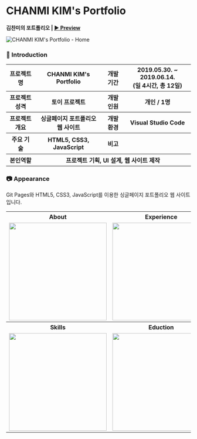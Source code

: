 # CHANMI KIM's Portfolio

**김찬미의 포트폴리오 | [▶ Preview](https://chanmi-kim.github.io/portfolio)** 

![CHANMI KIM's Portfolio - Home](https://lh3.googleusercontent.com/kvoOydl_UkyEAeXkNesLYTZmuJTUd9ukVgNQTYKUXXsabIKSMOB1_dAj5mNfyBWuIvLd9jqq-Dx4QXJ7tjxQBhwyJk3sVx_TSmEroOfjyshZMo7QlqO1m0OmcFW84P_VmwnbcV4F0Xto7yIA7ZybRufPb507OAbx_awDsuqhbKAcm1zcumA8MaLfB3ZtFpxCX_1n81F0zskI-eFxszPk7XjyN3HeTto5p176x7IPc3-E5mgiz99qWdEaUTWYynhmBFduq_dpv-eAPZy1Fqe2qkGTymCb9Q1dhHsAeesGQ5JeAJ6dNhpurEv7JUVWqZ7-xzB3aJHfQ4sO3XFSH0SkT7BN-wG5vqVsNj4ruzrUL2L63OxWsX1qdzESIyhGOuqqyzw7O5IeSrkqf7WXgBMKkSpLe0qDUgiOCuB9dagM2lKosVtelw7vKdwIXpVTvxVs6pfPttM1uTag8yY-LSsspZ3Vnqjd_FcjOXzQ0sD9rH7kkAoZYcDeLS_vEo8JBwjZR2XFCF8HVLmo6Sxun3PTxsX7bpIMviVjNmZh1a7JBQAtsdcP3PCE2nbynpi_vKPS7MtAui4-wpLm8cl2m8KeCwZ_UhvhfCR9RMtsMyKjU8jxMXiY-rfWAiNYm-gC5pgNAASMkUzmJOtphXfxd7q-KafLsSXNVBybGC5-VJEUDmTtA6M2X50IfdY_ZXotVA=w1883-h969-no "Preview")

### 👋 Introduction

<table>
    <tr>
        <th>프로젝트명</th>
        <th>CHANMI KIM's Portfolio</th>
        <th>개발 기간</th>
        <th>2019.05.30. ~ 2019.06.14. <br>(일 4시간, 총 12일)</th>
    </tr>
    <tr>
        <th>프로젝트 성격</th>
        <th>토이 프로젝트</th>
        <th>개발 인원</th>
        <th>개인 / 1명</th>
    </tr>
      <tr>
        <th>프로젝트 개요</th>
        <th>싱글페이지 포트폴리오 웹 사이트</th>
        <th>개발 환경</th>
        <th>Visual Studio Code</th>
    </tr>
        <tr>
        <th>주요 기술</th>
        <th>HTML5, CSS3, JavaScript</th>
        <th>비고</th>
        <th> </th>
    </tr>
    <tr>
        <th>본인역할</th>
        <th colspan="3">프로젝트 기획, UI 설계, 웹 사이트 제작</th>
    </tr>
</table>

### 📷 Appearance

Git Pages와 HTML5, CSS3, JavaScript를 이용한 싱글페이지 포트폴리오 웹 사이트입니다.

<table>
    <tr>
        <th>About</th>
        <th>Experience</th>
        <th>Project</th>
    </tr>
    <tr>
        <td><img width="266" src="https://lh3.googleusercontent.com/F7YSUkNtYGhVsc7dAiP0-_sB09REZXbk9SW_e0575BE6AtNJ60z4S_gk0m0VVmHj2ONU9F9SQGJV0ID8FoajJTipMWZGusmD58IbaFOjblbi3V_tSowsmtre88Tqjpy6r7nka5n5inZyTAdecigt0WiIBnEBoKurgZ6a5Pb2G22TBzJU3uZn-ShY2EhG7EZjiDilC6OL5RLw6U6Z7tNZUO5ODgORZsBZahyVvx8cEe1O-lrg0M0fiomKnX7jUIZbNq1EBsUY2AGzi1NMK0fYBuqKiYwgUvDBmXofNJG36Y_jeTcdNwVk8zHv2xLkoFvwunr6n9BtRvC3JL8T9wDkcwApmmeYNPU9p231JsWCEYthUF5Zrdsei_xrwZuOxVYXkvM14jxaGg8yg4rwaxQZnHC4O1A-fTsJaKQYKeTdGPhcKbL5chFCbO7F09wNX0p3jP8MY6jkqBcKobJOskBmSddY6gyFaUog3iezhFj0-3neib-UtBSvC6gp4hl6fxQVI2rbsoxCUfYsIjFNb_S47WsSCj7wB_tmUt5zNYqfEU8Apan2BCFlDgCl4C1xoRfXXcwlYRD4h_pKr_A0xjUS6bQbcq40a3vLnwojOgqW87yZ2N6Fq41LBSiXvpckdH9PEGL8zpQbmwKH1j3FdNZMHkteTuYfm0hAGDrSaYNBNNd_NLqd9miGQR_GjxRe=w1283-h706-no"></td>
        <td><img width="266" src="https://lh3.googleusercontent.com/OFJa40V7vMOBs8krIWTEBJmNh_hNYBrZ36jQNpcV3P6SnVoSpyY0PKH7E3gpYP7h1EAL2cpGkmbdgR_Ef-PxTC9U_eYgBb__fYc45FSw9f2d9eFqftgOICEW4PBDiw6yCOWjAdajPyL8jhpefPj70pzGJlen2KL8SyG4zQQfvFxntb042CWF3MIsHJI_3utBzbZzmPJ5RUB1ePzPpcEL06Ckh3D770la4klT5BZ-dGFxWzaeimT5ONKRgvRWrlKyJlTK_jKI5uXkdlKXc7e-c_VtKxzRRYb9BahJbQQ6DASkEEH9zrGGGHdVlF0Exle7pt_sIcsdd4u70EzgZvEVjvUsqz16GERmZLEtSP4u6ryZgz38etXNvZyV-XqVRoKdLNPD2FYQ08ZlxCsJBSSAErhDk-2M9ENrLV_YbpB98HRrfI_Kenz3jGuft9_TbCgV9v6AxMCUdJZf_HPBlEvmYFCVrhXuev9bqSBCNtbUAKaJ_oPk1QoaibSMYJs04Sgq7s3TzLlhFigua_Bc35AJrV3HyQR_ZYzyKPvuv-qxRI6AsKPg87uT40cBsnht85rDYevyX1DW5pASsk8JTwPA2jAXKj92g4gJEDvPGk8V3JF4GbriCvsTviqS9j6z1K889xaMnQj1u_516XAzC7Y153jw_1IxTdKYt3N9Mj7TqyOSjyNUpXwK0-XL-Ub4=w1278-h761-no"></td>
        <td><img width="266" src="https://lh3.googleusercontent.com/YcSLC0flwLpDFkKPbb8kMvgEPJdr8Hr1InUCD1v2Qiwebe5bTdUUwSvk-RL54SyBPULu7eggAoBQxxs90apRpwTixUD35W1JxH-LTd-_E4DJAByEgWSxO8PZhSMRUCVWke0wCZ0lAaBvUja4T-kfKGuLvsEqvwu2Lkz6W2G2zhyKxmspCd1OmjLG_f3uwV-q0Ku3OvwIPfaJbIufNpVCKh6RcR5hupfjRs7aiHBRIXck5uWLOTFJMRe-7Y_JhrorXR9iVnPXXOT2rl78H7yN76Sa5H4Ny2QkU7caWQSxcCUe68eLV9YVswaMIbeK7bV1zIgrNIuHQlWRrGNXzHqY6faTJLRrdO2elvE8yipShc1mh5KwRuQOKKQudqVxMdKRyHNeihUgqHwS_qeT-7FMlE8DnMMQ_mBoFLk87NJyDGjTeHgpi6TpO82X7quHN4lI49pwjA0O-Er4GGBWOLbkIeI1dVr3lhXE7NFzTs-iwhAh4PNWQh5Zs5QuQs7JSHP7g15yr0icWq62bbr-ZG3a49u91NJBCJiNojKUoBg0rF1waIo3ZBT5srUmuht0f2chm_i_-uJuzGUK_qWX3Xtu40GnIbHLCu5o4F98a0r7OJoko1-_jGusixZr9dJ8hPJQSxArBw-e3Dv_GhzAfZK_mY_oy6dch6vCFLo7qNEkUH1sg9s2d1BEoQCqlQvg=w1283-h907-no"></td>
    </tr>
        <tr>
        <th>Skills</th>
        <th>Eduction</th>
        <th>Contact</th>
    </tr>
    <tr>
        <td><img width="266" src="https://lh3.googleusercontent.com/ayoiGgCfexFyRQZvjdCGhSuWKEl4BOFZAwgDPpW3ipN1-W66ywnIfRPcuUscys4ZOvFVYTmj5IPMnXaEslgGbYT6G_-TeCpoEXaTK23NCslk4Pp8SVy9ErDuMEj6OYAY5-lEORUaMfh02ZLLjoc7PMZdXe1pdbP2b3RMDCCB12b-_WqPwtxhCnUfDoqI4IagAnw00u3w5Sb_Or3iqHabb9lh4Shv0_o-hgPY5SDSBf1JuKX4uFtavxYXwYp7yHsAvxw6tjM1jFvaLjRIfgmOk7ixv4biXQqNdlYt-p1HqjARntgTLSHQS8BIQ7K7ot08weJA7RgABEIQHVOXwm1hB6C_UExcVmCmw2IkxHAAZTaxb_1w38ru44N0XtdShWPVxWIvdWzevhtSdEEB7_Q5zzgR8wn0JIsCBlpHTOTmQaeFcTPhcHJQJzlCb8TpEknFUTd6QchmZF16qgR9i37NpjcejkLy_DjMS2-FdYAbjtQeFj716Whdu3o208_sbN4SI1mjtHYLpWi49Vw40lcINy-8WL_acx-wVWG3I4_HqwO9Bc3hNZFhyAukZz3gjfs2OnOZq357ZTmjhVPJJ5iQEND7dvDMr6xv53YWhmCj-Bm5NBhvqAOMslBE-VE8zrBlmpcMLB_FXPkkvihh9LLTk_ifa1yURK3v5-1AiCRg4hrD8MYeTiqK_GYHD3JY=w1284-h810-no"></td>
        <td><img width="266" src="https://lh3.googleusercontent.com/cpeLNlGyYdrqofQkh1ixTSH8dIYhbVCGlIhQf5kjMBhSE2bwbkwtBxnDV-vyS22Ay5YTyzy950NVHm1HvhgG02pqtPCp7-MxYsT43-o-o_AiFGnwSg4hm0TyHPksEpGbYWQyfps0JODBR70DR1rJqulDAYLkkCnBM265GTybRDoO-JoyvgJi9dUXmBOUyPvXV5B6-Gb8r31IwOPEC4n8blTyT6AcRJ9TOkcV5hhgkwWv80J-WWhrrGnGB8nrbp8wlI7INK1QLjaVlumA7EzjQ6Tshfp-du_qTM6vOAq_E_KxdikANVrcKCF3Rc-T07K7oj9ZMEb-f8DhEbWnpfDRFmqnSe_nOTDZFU8dQBfXMY2OwlF0_qF_CliUedBt08S466QIFE99wp_PbP_P-9d5RHio_hdXYYkDQb-9d1kF61s6O9YMQ_AMuu5udnyi0cv0n4eo6jy76KvNaSU8lLqvHDEhCNusP1aHgcjM4D-on4SxUcni2_eV9ACE53u4yPBeYRI4UJzGr5xEyVKtdwVSfCoCUZXIsmLaq3qHlivqQaC7O6CliiX89QG3llXNXVLrmwJqgKcSnxre0cHIJ-LYeYdDg-razMA88i3_ydhzfIgrSJ-ZRoMHdn8Cfa7R5EtRTbYGQ9VBfU1nZUo_tdd6hcXLA9Lulohie5tJBoXX5iuxwAWAyyVgMgsXPD0W=w1281-h787-no"></td>
        <td><img width="266" src="https://lh3.googleusercontent.com/F3zO_lkCAewmM5sEzIYEPwXb3r_D7hUdnkZ6_8jg20eiY_vFiRtOgD-s-eL0PsE3DBRZr6e-19ogxBSLXUYf4I6vFFKQjXfEzB3eEUc2PhxKFg6WJSf5rtw5AYgeXkfiJSjxYUC1-APkh1eAoOuP56YklcQhb25I_K0jrsmAtR2ZeAVvC5AF7bxykN75AXs9Gsvu2vbU4szNXOZv44nW56lxWD1vUzKb4VBoJbg0aCjydq01tp5lqevF_dfEgxEga0xoeYa3GYxXEzkA6OzjhcrM3zgEs4DUdnoVQe9ubJx_3hZ81i0VBSo3Y8IbloLhIhzMzQF_glVx9Y8e3679XmHJkdKJkfhqjGbZNaugMbT8n3ol0HIGajWFmzZK6fBh8tjOEwenfLleOm2idpYFTqaptAhD25vvAL74XaIzGadxf61X98tZZ9AN0vDHpL1WQ_E0EYEUKkhQ3WimWVnDHXGAXwil8SZfOeXNj1vSyFZdUXnUxQvbDwUKz5pnI0Jf-Ac9LW3m6kXbFDXsWtbhFVS6N32Thsinzg1CilGZPJhJY_9O_F0kv81_WT8k9olCPUOQ1TOdy_kElunJ4j6UCdG4rFRaxABsFoqDSvmjmgecofsGSv9VylpZ26ZAIUOJBBIFVnbpuTlKcRMTzQQtrQsDCmf2UbRJeVKgknSrmUTQ84xCGozVReHz8rkq=w1283-h891-no"></td>
    </tr>
</table>

